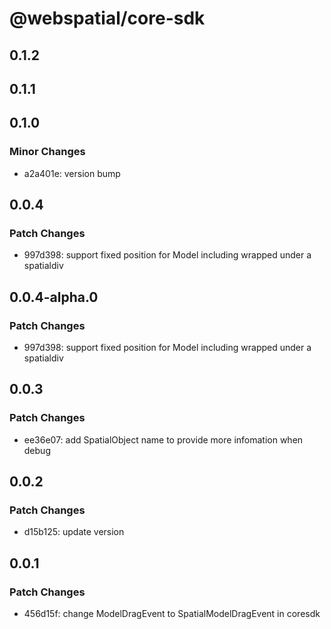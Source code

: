 # @webspatial/core-sdk

## 0.1.2

## 0.1.1

## 0.1.0

### Minor Changes

- a2a401e: version bump

## 0.0.4

### Patch Changes

- 997d398: support fixed position for Model including wrapped under a spatialdiv

## 0.0.4-alpha.0

### Patch Changes

- 997d398: support fixed position for Model including wrapped under a spatialdiv

## 0.0.3

### Patch Changes

- ee36e07: add SpatialObject name to provide more infomation when debug

## 0.0.2

### Patch Changes

- d15b125: update version

## 0.0.1

### Patch Changes

- 456d15f: change ModelDragEvent to SpatialModelDragEvent in coresdk
